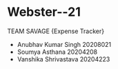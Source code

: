 # Webster--21
TEAM SAVAGE {Expense Tracker}
- Anubhav Kumar Singh 20208021
- Soumya Asthana 20204208
- Vanshika Shrivastava 20204223
